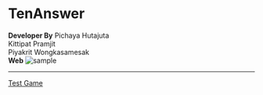<h1>TenAnswer</h1>
<b>Developer By</b> Pichaya Hutajuta</br> Kittipat Pramjit </br> Piyakrit Wongkasamesak </br>
<b>Web</b>
<img src='./img/main.png>' alt='sample'><hr>
<a href = 'https://lightz1890.github.io/TenAnswer/index.html'>Test Game</a>